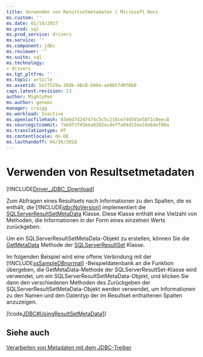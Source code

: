 ```yaml
---
title: Verwenden von Resultsetmetadaten | Microsoft Docs
ms.custom: ''
ms.date: 01/19/2017
ms.prod: sql
ms.prod_service: drivers
ms.service: ''
ms.component: jdbc
ms.reviewer: ''
ms.suite: sql
ms.technology:
- drivers
ms.tgt_pltfrm: ''
ms.topic: article
ms.assetid: 5e37529a-30db-48c8-b90a-ae9657d0f6b0
caps.latest.revision: 13
author: MightyPen
ms.author: genemi
manager: craigg
ms.workload: Inactive
ms.openlocfilehash: 03e6d7d247474c5c5c216ce744591e58f1c0eec8
ms.sourcegitcommit: 7a6df3fd5bea9282ecdeffa94d13ea1da6def80a
ms.translationtype: HT
ms.contentlocale: de-DE
ms.lasthandoff: 04/16/2018
---
```

# <a name="using-result-set-metadata"></a>Verwenden von Resultsetmetadaten
[!INCLUDE[Driver_JDBC_Download](../../includes/driver_jdbc_download.md)]

  Zum Abfragen eines Resultsets nach Informationen zu den Spalten, die es enthält, die [!INCLUDE[jdbcNoVersion](../../includes/jdbcnoversion_md.md)] implementiert die [SQLServerResultSetMetaData](../../connect/jdbc/reference/sqlserverresultsetmetadata-class.md) Klasse. Diese Klasse enthält eine Vielzahl von Methoden, die Informationen in der Form eines einzelnen Werts zurückgeben.  
  
 Um ein SQLServerResultSetMetaData-Objekt zu erstellen, können Sie die [GetMetaData](../../connect/jdbc/reference/getmetadata-method-sqlserverresultset.md) Methode der [SQLServerResultSet](../../connect/jdbc/reference/sqlserverresultset-class.md) Klasse.  
  
 Im folgenden Beispiel wird eine offene Verbindung mit der [!INCLUDE[ssSampleDBnormal](../../includes/sssampledbnormal_md.md)] -Beispieldatenbank an die Funktion übergeben, die GetMetaData-Methode der SQLServerResultSet-Klasse wird verwendet, um ein SQLServerResultSetMetaData-Objekt, und klicken Sie dann den verschiedenen Methoden des Zurückgeben der SQLServerResultSetMetaData-Objekt werden verwendet, um Informationen zu den Namen und den Datentyp der im Resultset enthaltenen Spalten anzuzeigen.  
  
 [!code[JDBC#UsingResultSetMetaData1](../../connect/jdbc/codesnippet/Java/using-result-set-metadata_1.java)]  
  
## <a name="see-also"></a>Siehe auch  
 [Verarbeiten von Metadaten mit dem JDBC-Treiber](../../connect/jdbc/handling-metadata-with-the-jdbc-driver.md)  
  
  
